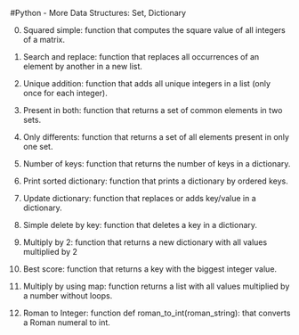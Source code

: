 #Python - More Data Structures: Set, Dictionary

0. Squared simple:
function that computes the square value of all integers of a matrix.


1. Search and replace:
function that replaces all occurrences of an element by another in a new list.


2. Unique addition:
function that adds all unique integers in a list (only once for each integer).


3. Present in both:
function that returns a set of common elements in two sets.


4. Only differents:
function that returns a set of all elements present in only one set.


5. Number of keys:
function that returns the number of keys in a dictionary.


6. Print sorted dictionary:
function that prints a dictionary by ordered keys.


7. Update dictionary:
function that replaces or adds key/value in a dictionary.


8. Simple delete by key:
function that deletes a key in a dictionary.


9. Multiply by 2:
function that returns a new dictionary with all values multiplied by 2


10. Best score:
function that returns a key with the biggest integer value.


11. Multiply by using map:
function returns a list with all values multiplied by a number without loops.


12. Roman to Integer:
function def roman_to_int(roman_string): that converts a Roman numeral to int.
